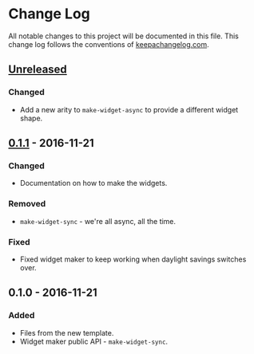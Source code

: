 # Change Log
All notable changes to this project will be documented in this file. This change log follows the conventions of [keepachangelog.com](http://keepachangelog.com/).

## [Unreleased]
### Changed
- Add a new arity to `make-widget-async` to provide a different widget shape.

## [0.1.1] - 2016-11-21
### Changed
- Documentation on how to make the widgets.

### Removed
- `make-widget-sync` - we're all async, all the time.

### Fixed
- Fixed widget maker to keep working when daylight savings switches over.

## 0.1.0 - 2016-11-21
### Added
- Files from the new template.
- Widget maker public API - `make-widget-sync`.

[Unreleased]: https://github.com/your-name/myproj/compare/0.1.1...HEAD
[0.1.1]: https://github.com/your-name/myproj/compare/0.1.0...0.1.1

